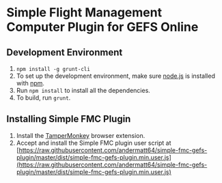 # Simple Flight Management Computer Plugin for GEFS Online
## Development Environment
 1. `npm install -g grunt-cli`
 2. To set up the development environment, make sure [node.js](https://nodejs.org) is installed with [npm](https://www.npmjs.com/).
 3. Run `npm install` to install all the dependencies.
 4. To build, run `grunt`.

## Installing Simple FMC Plugin
 1. Install the [TamperMonkey](https://tampermonkey.net/) browser extension.
 2. Accept and install the Simple FMC plugin user script at [https://raw.githubusercontent.com/andermatt64/simple-fmc-gefs-plugin/master/dist/simple-fmc-gefs-plugin.min.user.js](https://raw.githubusercontent.com/andermatt64/simple-fmc-gefs-plugin/master/dist/simple-fmc-gefs-plugin.min.user.js)
